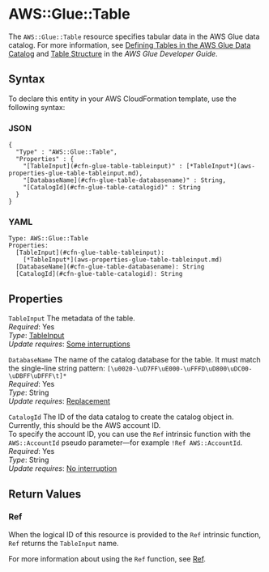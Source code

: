 # AWS::Glue::Table<a name="aws-resource-glue-table"></a>

The `AWS::Glue::Table` resource specifies tabular data in the AWS Glue data catalog\. For more information, see [Defining Tables in the AWS Glue Data Catalog](https://docs.aws.amazon.com/glue/latest/dg/tables-described.html) and [Table Structure](https://docs.aws.amazon.com/glue/latest/dg/aws-glue-api-catalog-tables.html#aws-glue-api-catalog-tables-Table) in the *AWS Glue Developer Guide*\. 

## Syntax<a name="aws-resource-glue-table-syntax"></a>

To declare this entity in your AWS CloudFormation template, use the following syntax:

### JSON<a name="aws-resource-glue-table-syntax.json"></a>

```
{
  "Type" : "AWS::Glue::Table",
  "Properties" : {
    "[TableInput](#cfn-glue-table-tableinput)" : [*TableInput*](aws-properties-glue-table-tableinput.md),
    "[DatabaseName](#cfn-glue-table-databasename)" : String,
    "[CatalogId](#cfn-glue-table-catalogid)" : String
  }
}
```

### YAML<a name="aws-resource-glue-table-syntax.yaml"></a>

```
Type: AWS::Glue::Table
Properties:
  [TableInput](#cfn-glue-table-tableinput): 
    [*TableInput*](aws-properties-glue-table-tableinput.md)
  [DatabaseName](#cfn-glue-table-databasename): String
  [CatalogId](#cfn-glue-table-catalogid): String
```

## Properties<a name="aws-resource-glue-table-properties"></a>

`TableInput`  <a name="cfn-glue-table-tableinput"></a>
The metadata of the table\.  
 *Required*: Yes  
 *Type*: [TableInput](aws-properties-glue-table-tableinput.md)  
 *Update requires*: [Some interruptions](using-cfn-updating-stacks-update-behaviors.md#update-some-interrupt) 

`DatabaseName`  <a name="cfn-glue-table-databasename"></a>
The name of the catalog database for the table\. It must match the single\-line string pattern: `[\u0020-\uD7FF\uE000-\uFFFD\uD800\uDC00-\uDBFF\uDFFF\t]*`  
 *Required*: Yes  
 *Type*: String  
 *Update requires*: [Replacement](using-cfn-updating-stacks-update-behaviors.md#update-replacement) 

`CatalogId`  <a name="cfn-glue-table-catalogid"></a>
The ID of the data catalog to create the catalog object in\. Currently, this should be the AWS account ID\.  
To specify the account ID, you can use the `Ref` intrinsic function with the `AWS::AccountId` pseudo parameter—for example `!Ref AWS::AccountId`\.
 *Required*: Yes  
 *Type*: String  
 *Update requires*: [No interruption](using-cfn-updating-stacks-update-behaviors.md#update-no-interrupt) 

## Return Values<a name="aws-resource-glue-table-returnvalues"></a>

### Ref<a name="w2922ab1c21c10d132c32b9b3"></a>

When the logical ID of this resource is provided to the `Ref` intrinsic function, `Ref` returns the `TableInput` name\.

For more information about using the `Ref` function, see [Ref](intrinsic-function-reference-ref.md)\. 
